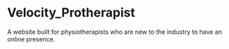 # Velocity_Protherapist
A website built for physiotherapists who are new to the industry to have an online presence.
